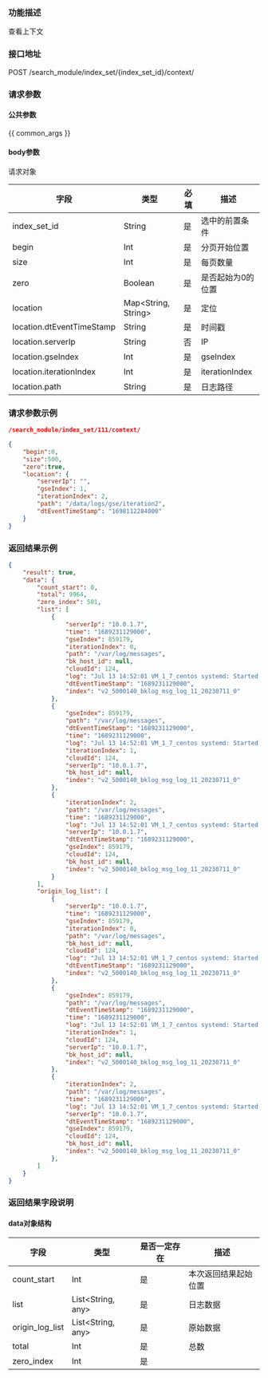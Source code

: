 ### 功能描述

查看上下文

### 接口地址

POST  /search_module/index_set/{index_set_id}/context/

### 请求参数

#### 公共参数

{{ common_args }}

#### body参数

请求对象

| 字段 | 类型 | 必填 | 描述                                        
| --- | --- | --- | --- |
| index_set_id | String | 是 | 选中的前置条件 |
| begin | Int | 是 | 分页开始位置 |
| size | Int | 是 | 每页数量 |
| zero | Boolean | 是 | 是否起始为0的位置 |
| location | Map<String, String> | 是 | 定位 |
| location.dtEventTimeStamp | String | 是 | 时间戳 |
| location.serverIp | String | 否 | IP |
| location.gseIndex | Int | 是 | gseIndex |
| location.iterationIndex | Int | 是 | iterationIndex |
| location.path | String | 是 | 日志路径 |


### 请求参数示例

```json
/search_module/index_set/111/context/
```

```json
{
    "begin":0,
    "size":500,
    "zero":true,
    "location": {
        "serverIp": "",
        "gseIndex": 1,
        "iterationIndex": 2,
        "path": "/data/logs/gse/iteration2",
        "dtEventTimeStamp": "1698112284000"
    }
}
```

### 返回结果示例

```json
{
    "result": true,
    "data": {
        "count_start": 0,
        "total": 9964,
        "zero_index": 501,
        "list": [
            {
                "serverIp": "10.0.1.7",
                "time": "1689231129000",
                "gseIndex": 859179,
                "iterationIndex": 0,
                "path": "/var/log/messages",
                "bk_host_id": null,
                "cloudId": 124,
                "log": "Jul 13 14:52:01 VM_1_7_centos systemd: Started Session 4505025 of user root.",
                "dtEventTimeStamp": "1689231129000",
                "index": "v2_5000140_bklog_msg_log_11_20230711_0"
            },
            {
                "gseIndex": 859179,
                "path": "/var/log/messages",
                "dtEventTimeStamp": "1689231129000",
                "time": "1689231129000",
                "log": "Jul 13 14:52:01 VM_1_7_centos systemd: Started Session 4505026 of user root.",
                "iterationIndex": 1,
                "cloudId": 124,
                "serverIp": "10.0.1.7",
                "bk_host_id": null,
                "index": "v2_5000140_bklog_msg_log_11_20230711_0"
            },
            {
                "iterationIndex": 2,
                "path": "/var/log/messages",
                "time": "1689231129000",
                "log": "Jul 13 14:52:01 VM_1_7_centos systemd: Started Session 4505024 of user root.",
                "serverIp": "10.0.1.7",
                "dtEventTimeStamp": "1689231129000",
                "gseIndex": 859179,
                "cloudId": 124,
                "bk_host_id": null,
                "index": "v2_5000140_bklog_msg_log_11_20230711_0"
            }
        ],
        "origin_log_list": [
            {
                "serverIp": "10.0.1.7",
                "time": "1689231129000",
                "gseIndex": 859179,
                "iterationIndex": 0,
                "path": "/var/log/messages",
                "bk_host_id": null,
                "cloudId": 124,
                "log": "Jul 13 14:52:01 VM_1_7_centos systemd: Started Session 4505025 of user root.",
                "dtEventTimeStamp": "1689231129000",
                "index": "v2_5000140_bklog_msg_log_11_20230711_0"
            },
            {
                "gseIndex": 859179,
                "path": "/var/log/messages",
                "dtEventTimeStamp": "1689231129000",
                "time": "1689231129000",
                "log": "Jul 13 14:52:01 VM_1_7_centos systemd: Started Session 4505026 of user root.",
                "iterationIndex": 1,
                "cloudId": 124,
                "serverIp": "10.0.1.7",
                "bk_host_id": null,
                "index": "v2_5000140_bklog_msg_log_11_20230711_0"
            },
            {
                "iterationIndex": 2,
                "path": "/var/log/messages",
                "time": "1689231129000",
                "log": "Jul 13 14:52:01 VM_1_7_centos systemd: Started Session 4505024 of user root.",
                "serverIp": "10.0.1.7",
                "dtEventTimeStamp": "1689231129000",
                "gseIndex": 859179,
                "cloudId": 124,
                "bk_host_id": null,
                "index": "v2_5000140_bklog_msg_log_11_20230711_0"
            },
        ]
    }
}
```

### 返回结果字段说明

#### data对象结构

| 字段 | 类型 | 是否一定存在 | 描述 |
| --- | --- | --- | --- |
| count_start | Int | 是 | 本次返回结果起始位置 |
| list | List<String, any> | 是 | 日志数据 |
| origin_log_list | List<String, any> | 是 | 原始数据 |
| total | Int | 是 | 总数 |
| zero_index | Int | 是 |  |

